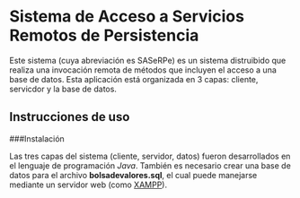 # Sistema de Acceso a Servicios Remotos de Persistencia

Este sistema (cuya abreviación es SASeRPe) es un sistema distruibido que realiza una invocación remota de métodos que incluyen el acceso a una base de datos. Esta aplicación está organizada en 3 capas: cliente, servicdor y la base de datos.

## Instrucciones de uso

###Instalación

Las tres capas del sistema (cliente, servidor, datos) fueron desarrollados en el lenguaje de programación *Java*. También es necesario crear una base de datos para el archivo **bolsadevalores.sql**, el cual puede manejarse mediante un servidor web (como [XAMPP](https://www.apachefriends.org/es/index.html)).
